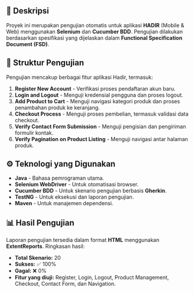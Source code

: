 ## 📌 Deskripsi
Proyek ini merupakan pengujian otomatis untuk aplikasi **HADIR** (Mobile & Web) menggunakan **Selenium** dan **Cucumber BDD**. Pengujian dilakukan berdasarkan spesifikasi yang dijelaskan dalam **Functional Specification Document (FSD)**.

## 📂 Struktur Pengujian
Pengujian mencakup berbagai fitur aplikasi Hadir, termasuk:
1. **Register New Account** -  Verifikasi proses pendaftaran akun baru.
2. **Login and Logout** - Menguji kredensial pengguna dan proses logout.
3. **Add Product to Cart** - Menguji navigasi kategori produk dan proses penambahan produk ke keranjang.
4. **Checkout Process** - Menguji proses pembelian, termasuk validasi data checkout.
5. **Verify Contact Form Submission** -  Menguji pengisian dan pengiriman formulir kontak.
6. **Verify Pagination on Product Listing** - Menguji navigasi antar halaman produk.

## ⚙️ Teknologi yang Digunakan
- **Java** - Bahasa pemrograman utama.
- **Selenium WebDriver** - Untuk otomatisasi browser.
- **Cucumber BDD** - Untuk skenario pengujian berbasis **Gherkin**.
- **TestNG** - Untuk eksekusi dan laporan pengujian.
- **Maven** - Untuk manajemen dependensi.

## 📊 Hasil Pengujian
Laporan pengujian tersedia dalam format **HTML** menggunakan **ExtentReports**. Ringkasan hasil:
- **Total Skenario:** 20
- **Sukses:** ✅ 100%
- **Gagal:** ❌ 0%
- **Fitur yang diuji:** Register, Login, Logout, Product Management, Checkout, Contact Form, dan Navigation.

